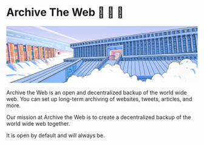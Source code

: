 # Archive The Web :open_book: :newspaper: :scroll:

![](library.png)

Archive the Web is an open and decentralized backup of the world wide web. You can set up long-term archiving of websites, tweets, articles, and more.

Our mission at Archive the Web is to create a decentralized backup of the world wide web together.

It is open by default and will always be.
